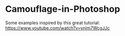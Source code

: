 # Camouflage-in-Photoshop
Some examples inspired by this great tutorial: https://www.youtube.com/watch?v=ynjm7WcgJJc
